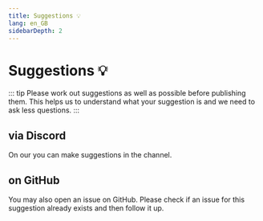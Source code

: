 ```yaml
---
title: Suggestions 💡
lang: en_GB
sidebarDepth: 2
---
```


# Suggestions :bulb:
::: tip
Please work out suggestions as well as possible before publishing them. This helps us to understand what your suggestion is and we need to ask less questions.
:::

## via Discord
On our <discord/> you can make suggestions in the <discord-channel channel="suggestions"/> channel.

## on GitHub
You may also open an issue on <a :href="$theme.variables.github + '/issues'" target="_blank">GitHub</a>. Please check if an issue for this suggestion already exists and then follow it up.

<!-- ==START_FOOTER== Do NOT edit anything below this line! Any edits will be removed as content is auto generated! -->
[lssm.status]: https://status.lss-manager.de/
[lssm.discord]: https://discord.gg/RcTNjpB
[lssm.userscript]: https://v4.lss-manager.de/lssm-v4.user.js
[lssm.donations]: https://donate.lss-manager.de/
[docs]: https://docs.lss-manager.de/
[docs.apps]: /en_GB/apps/
[docs.appstore]: /en_GB/appstore/
[docs.bugs]: /en_GB/bugs/
[docs.error_report]: /en_GB/error_report/
[docs.faq]: /en_GB/faq/
[docs.metadata]: /en_GB/metadata/
[docs.other]: /en_GB/other/
[docs.settings]: /en_GB/settings/
[docs.suggestions]: /en_GB/suggestions/
[docs.support]: /en_GB/support/
[games.self]: https://missionchief.co.uk
[tampermonkey]: https://tampermonkey.net/
[github]: https://github.com/LSS-Manager/LSSM-V.4
[github.issues]: https://github.com/LSS-Manager/LSSM-V.4/issues
[github.issues.open]: https://github.com/LSS-Manager/LSSM-V.4/issues?q=is%3Aissue+is%3Aopen+label%3Abug